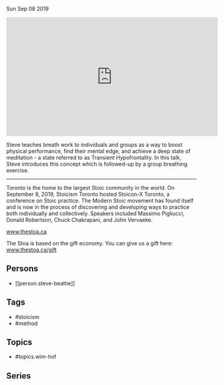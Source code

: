 



Sun Sep 08 2019

<iframe width="560" height="315" src="https://www.youtube.com/embed/Hy5GoCLNodE" title="Steve Beattie - Practicing Stoicism with the Wim Hof Method" frameborder="0" allow="accelerometer; autoplay; clipboard-write; encrypted-media; gyroscope; picture-in-picture" allowfullscreen ></iframe>

Steve teaches breath work to individuals and groups as a way to boost physical performance, find their mental edge, and achieve a deep state of meditation - a state referred to as Transient Hypofrontality. In this talk, Steve introduces this concept which is followed-up by a group breathing exercise. 

***

Toronto is the home to the largest Stoic community in the world. On September 8, 2019, Stoicism Toronto hosted Stoicon-X Toronto, a conference on Stoic practice. The Modern Stoic movement has found itself and is now in the process of discovering and developing ways to practice both individually and collectively. Speakers included Massimo Pigliucci, Donald Robertson, Chuck Chakrapani, and John Vervaeke.

www.thestoa.ca

The Stoa is based on the gift economy. You can give us a gift here: www.thestoa.ca/gift

## Persons

- [[person.steve-beattie]]

## Tags

- #stoicism
- #method

## Topics

- #topics.wim-hof

## Series




